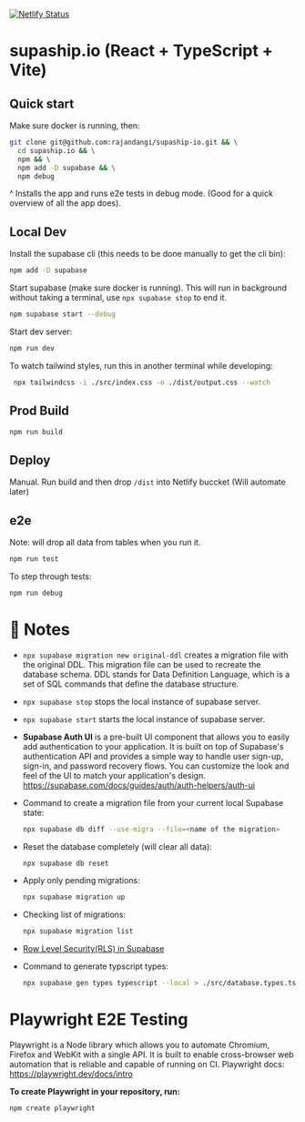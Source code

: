 [![Netlify Status](https://api.netlify.com/api/v1/badges/8da12374-2b50-485f-bb7e-d0d3645c21cb/deploy-status)](https://app.netlify.com/sites/bejewelled-nougat-e64e4a/deploys)

# supaship.io (React + TypeScript + Vite)

## Quick start

Make sure docker is running, then:

```bash
git clone git@github.com:rajandangi/supaship-io.git && \
  cd supaship.io && \
  npm && \
  npm add -D supabase && \
  npm debug
```

^ Installs the app and runs e2e tests in debug mode. (Good for a quick overview of all the app does).

## Local Dev

Install the supabase cli (this needs to be done manually to get the cli bin):

```bash
npm add -D supabase
```

Start supabase (make sure docker is running). This will run in background without taking a terminal, use `npx supabase stop` to end it.

```bash
npm supabase start --debug
```

Start dev server:

```bash
npm run dev
```

To watch tailwind styles, run this in another terminal while developing:

```bash
 npx tailwindcss -i ./src/index.css -o ./dist/output.css --watch
```

## Prod Build

```bash
npm run build
```

## Deploy

Manual. Run build and then drop `/dist` into Netlify buccket
(Will automate later)

## e2e

Note: will drop all data from tables when you run it.

```bash
npm run test
```

To step through tests:

```bash
npm run debug
```

# 📝 Notes

- `npx supabase migration new original-ddl` creates a migration file with the original DDL. This migration file can be used to recreate the database schema. DDL stands for Data Definition Language, which is a set of SQL commands that define the database structure.

- `npx supabase stop` stops the local instance of supabase server.

- `npx supabase start` starts the local instance of supabase server.

- __Supabase Auth UI__ is a pre-built UI component that allows you to easily add authentication to your application. It is built on top of Supabase's authentication API and provides a simple way to handle user sign-up, sign-in, and password recovery flows. You can customize the look and feel of the UI to match your application's design. https://supabase.com/docs/guides/auth/auth-helpers/auth-ui

- Command to create a migration file from your current local Supabase state: 
  ```bash
  npx supabase db diff --use-migra --file=<name of the migration>
  ```

- Reset the database completely (will clear all data):
  ```bash
  npx supabase db reset
  ```
- Apply only pending migrations:
  ```bash
  npx supabase migration up
  ```
- Checking list of migrations:
  ```bash
  npx supabase migration list
  ```
- [Row Level Security(RLS) in Supabase](https://supabase.com/docs/guides/database/postgres/row-level-security)

- Command to generate typscript types:
  ```bash
  npx supabase gen types typescript --local > ./src/database.types.ts
  ```
# Playwright E2E Testing
Playwright is a Node library which allows you to automate Chromium, Firefox and WebKit with a single API. It is built to enable cross-browser web automation that is reliable and capable of running on CI.
Playwright docs: https://playwright.dev/docs/intro

**To create Playwright in your repository, run:**

```bash
npm create playwright
```
